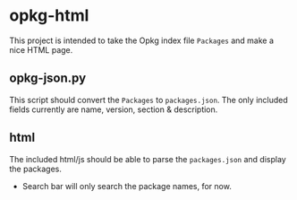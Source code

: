 opkg-html
=========

This project is intended to take the Opkg index file `Packages` and
make a nice HTML page.

opkg-json.py
------------
This script should convert the `Packages` to `packages.json`. The only
included fields currently are name, version, section & description.

html
----
The included html/js should be able to parse the `packages.json` and
display the packages.
* Search bar will only search the package names, for now.
